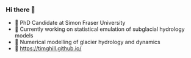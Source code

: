 ### Hi there 👋

- 🏫 PhD Candidate at Simon Fraser University
- 🔭 Currently working on statistical emulation of subglacial hydrology models
- 🌱 Numerical modelling of glacier hydrology and dynamics
- 🔗 https://timghill.github.io/

<!--
**timghill/timghill** is a ✨ _special_ ✨ repository because its `README.md` (this file) appears on your GitHub profile.

Here are some ideas to get you started:

- 🔭 I’m currently working on ...
- 🌱 I’m currently learning ...
- 👯 I’m looking to collaborate on ...
- 🤔 I’m looking for help with ...
- 💬 Ask me about ...
- 📫 How to reach me: ...
- 😄 Pronouns: ...
- ⚡ Fun fact: ...
-->
